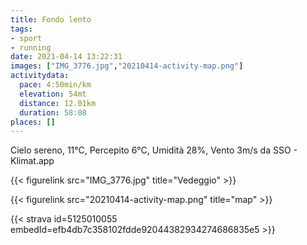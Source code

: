 ```yaml
---
title: Fondo lento
tags:
- sport
- running
date: 2021-04-14 13:22:31
images: ["IMG_3776.jpg","20210414-activity-map.png"]
activitydata:
  pace: 4:50min/km
  elevation: 54mt
  distance: 12.01km
  duration: 58:08
places: []
---
```


Cielo sereno, 11°C, Percepito 6°C, Umidità 28%, Vento 3m/s da SSO - Klimat.app

<!--more-->

{{< figurelink src="IMG_3776.jpg" title="Vedeggio" >}}


{{< figurelink src="20210414-activity-map.png" title="map" >}}


{{< strava id=5125010055 embedId=efb4db7c358102fdde92044382934274686835e5 >}}

